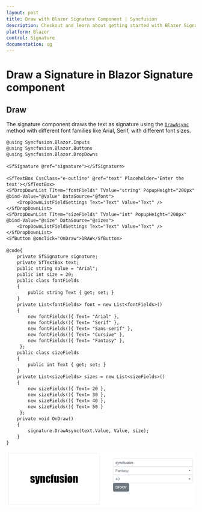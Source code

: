 ```yaml
---
layout: post
title: Draw with Blazor Signature Component | Syncfusion
description: Checkout and learn about getting started with Blazor Signature component in Blazor Server App and Blazor WebAssembly App.
platform: Blazor
control: Signature
documentation: ug
---
```


# Draw a Signature in Blazor Signature component

## Draw

The signature component draws the text as signature using the [`DrawAsync`](https://help.syncfusion.com/cr/blazor/Syncfusion.Blazor.Inputs.SfSignature.html#Syncfusion_Blazor_Inputs_SfSignature_DrawAsync_System_String_System_String_System_Int32_) method with different font families like Arial, Serif, with different font sizes.

```cshtml
@using Syncfusion.Blazor.Inputs
@using Syncfusion.Blazor.Buttons
@using Syncfusion.Blazor.DropDowns

<SfSignature @ref="signature"></SfSignature>
 
<SfTextBox CssClass="e-outline" @ref="text" Placeholder='Enter the text'></SfTextBox>
<SfDropDownList TItem="fontFields" TValue="string" PopupHeight="200px" @bind-Value="@Value" DataSource="@font">
    <DropDownListFieldSettings Text="Text" Value="Text" />
</SfDropDownList>
<SfDropDownList TItem="sizeFields" TValue="int" PopupHeight="200px" @bind-Value="@size" DataSource="@sizes">
    <DropDownListFieldSettings Text="Text" Value="Text" />
</SfDropDownList>
<SfButton @onclick="OnDraw">DRAW</SfButton>
    
@code{
    private SfSignature signature;
    private SfTextBox text;
    public string Value = "Arial";
    public int size = 20;
    public class fontFields
    {
        public string Text { get; set; }
    }
    private List<fontFields> font = new List<fontFields>()
    {
        new fontFields(){ Text= "Arial" },
        new fontFields(){ Text= "Serif" },
        new fontFields(){ Text= "Sans-serif" },
        new fontFields(){ Text= "Cursive" },
        new fontFields(){ Text= "Fantasy" },
     };
    public class sizeFields
    {
        public int Text { get; set; }
    }
    private List<sizeFields> sizes = new List<sizeFields>()
    {
        new sizeFields(){ Text= 20 },
        new sizeFields(){ Text= 30 },
        new sizeFields(){ Text= 40 },
        new sizeFields(){ Text= 50 }
     };
    private void OnDraw()
    {
        signature.DrawAsync(text.Value, Value, size);
    }
}
```

![Blazor Signature Component](./images/blazor-signature-draw.png)